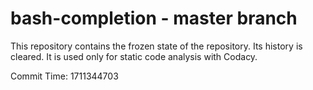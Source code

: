 # bash-completion - master branch

This repository contains the frozen state of the repository.
Its history is cleared. It is used only for static code
analysis with Codacy.

Commit Time: 1711344703